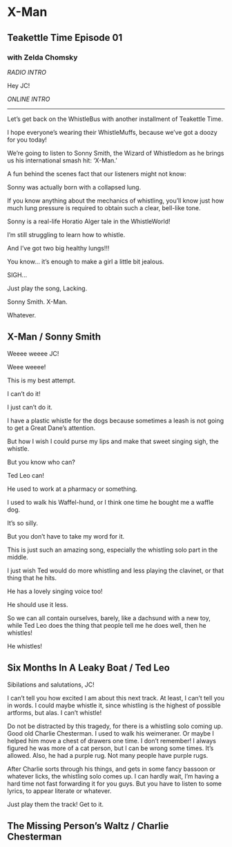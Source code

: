 # X-Man

## Teakettle Time Episode 01

### with Zelda Chomsky

_RADIO INTRO_

Hey JC!

_ONLINE INTRO_

---

Let’s get back on the WhistleBus with another installment of Teakettle Time.

I hope everyone’s wearing their WhistleMuffs, because we’ve got a doozy for you today!

We’re going to listen to Sonny Smith, the Wizard of Whistledom as he brings us his international smash hit: ‘X-Man.’

A fun behind the scenes fact that our listeners might not know:

Sonny was actually born with a collapsed lung.

If you know anything about the mechanics of whistling, you’ll know just how much lung pressure is required to obtain such a clear, bell-like tone.

Sonny is a real-life Horatio Alger tale in the WhistleWorld!

I’m still struggling to learn how to whistle.

And I’ve got two big healthy lungs!!!

You know... it’s enough to make a girl a little bit jealous.

SIGH...

Just play the song, Lacking.

Sonny Smith. X-Man.

Whatever.

## X-Man / Sonny Smith

Weeee weeee JC!

Weee weeee!

This is my best attempt.

I can’t do it!

I just can’t do it.

I have a plastic whistle for the dogs because sometimes a leash is not going to get a Great Dane’s attention.

But how I wish I could purse my lips and make that sweet singing sigh, the whistle.

But you know who can?

Ted Leo can!

He used to work at a pharmacy or something.

I used to walk his Waffel-hund, or I think one time he bought me a waffle dog.

It’s so silly.

But you don’t have to take my word for it.

This is just such an amazing song, especially the whistling solo part in the middle.

I just wish Ted would do more whistling and less playing the clavinet, or that thing that he hits.

He has a lovely singing voice too!

He should use it less.

So we can all contain ourselves, barely, like a dachsund with a new toy, while Ted Leo does the thing that people tell me he does well, then he whistles!

He whistles!

## Six Months In A Leaky Boat / Ted Leo

Sibilations and salutations, JC!

I can’t tell you how excited I am about this next track. At least, I can’t tell you in words. I could maybe whistle it, since whistling is the highest of possible artforms, but alas. I can’t whistle!

Do not be distracted by this tragedy, for there is a whistling solo coming up. Good old Charlie Chesterman. I used to walk his weimeraner. Or maybe I helped him move a chest of drawers one time. I don’t remember! I always figured he was more of a cat person, but I can be wrong some times. It’s allowed. Also, he had a purple rug. Not many people have purple rugs.

After Charlie sorts through his things, and gets in some fancy bassoon or whatever licks, the whistling solo comes up. I can hardly wait, I’m having a hard time not fast forwarding it for you guys. But you have to listen to some lyrics, to appear literate or whatever.

Just play them the track! Get to it.

## The Missing Person’s Waltz / Charlie Chesterman
